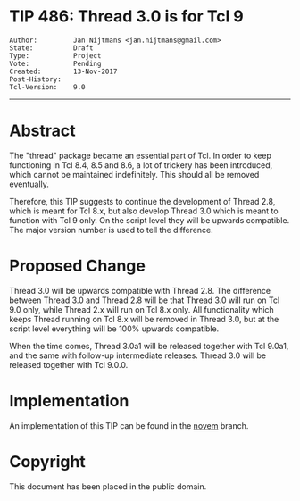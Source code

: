 # TIP 486: Thread 3.0 is for Tcl 9
	Author:         Jan Nijtmans <jan.nijtmans@gmail.com>
	State:          Draft
	Type:           Project
	Vote:           Pending
	Created:        13-Nov-2017
	Post-History:   
	Tcl-Version:    9.0
-----

# Abstract

The "thread" package became an essential part of Tcl. In order to keep functioning
in Tcl 8.4, 8.5 and 8.6, a lot of trickery has been introduced, which cannot
be maintained indefinitely. This should all be removed eventually.

Therefore, this TIP suggests to continue the development of Thread 2.8, which is
meant for Tcl 8.x, but also develop Thread 3.0 which is meant to function with
Tcl 9 only. On the script level they will be upwards compatible. The major version
number is used to tell the difference.

# Proposed Change

Thread 3.0 will be upwards compatible with Thread 2.8. The difference between Thread 3.0
and Thread 2.8 will be that Thread 3.0 will run on Tcl 9.0 only, while Thread 2.x will
run on Tcl 8.x only. All functionality which keeps Thread running on Tcl 8.x will be
removed in Thread 3.0, but at the script level everything will be 100% upwards compatible.

When the time comes, Thread 3.0a1 will be released together with Tcl 9.0a1, and the same
with follow-up intermediate releases. Thread 3.0 will be released together with Tcl 9.0.0.


# Implementation

An implementation of this TIP can be found in the [novem](https://core.tcl.tk/thread/timeline?r=novem) branch.

# Copyright

This document has been placed in the public domain.
